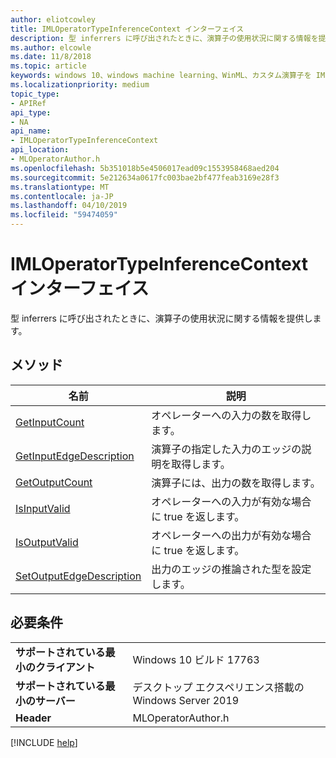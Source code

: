 ```yaml
---
author: eliotcowley
title: IMLOperatorTypeInferenceContext インターフェイス
description: 型 inferrers に呼び出されたときに、演算子の使用状況に関する情報を提供します。
ms.author: elcowle
ms.date: 11/8/2018
ms.topic: article
keywords: windows 10、windows machine learning、WinML、カスタム演算子を IMLOperatorTypeInferenceContext
ms.localizationpriority: medium
topic_type:
- APIRef
api_type:
- NA
api_name:
- IMLOperatorTypeInferenceContext
api_location:
- MLOperatorAuthor.h
ms.openlocfilehash: 5b351018b5e4506017ead09c1553958468aed204
ms.sourcegitcommit: 5e212634a0617fc003bae2bf477feab3169e28f3
ms.translationtype: MT
ms.contentlocale: ja-JP
ms.lasthandoff: 04/10/2019
ms.locfileid: "59474059"
---
```

# <a name="imloperatortypeinferencecontext-interface"></a>IMLOperatorTypeInferenceContext インターフェイス

型 inferrers に呼び出されたときに、演算子の使用状況に関する情報を提供します。

## <a name="methods"></a>メソッド

| 名前 | 説明 |
|------|-------------|
| [GetInputCount](IMLOperatorTypeInferenceContext_GetInputCount.md) | オペレーターへの入力の数を取得します。 |
| [GetInputEdgeDescription](IMLOperatorTypeInferenceContext_GetInputEdgeDescription.md) | 演算子の指定した入力のエッジの説明を取得します。 |
| [GetOutputCount](IMLOperatorTypeInferenceContext_GetOutputCount.md) | 演算子には、出力の数を取得します。 |
| [IsInputValid](IMLOperatorTypeInferenceContext_IsInputValid.md) | オペレーターへの入力が有効な場合に true を返します。 |
| [IsOutputValid](IMLOperatorTypeInferenceContext_IsOutputValid.md) | オペレーターへの出力が有効な場合に true を返します。 |
| [SetOutputEdgeDescription](IMLOperatorTypeInferenceContext_SetOutputEdgeDescription.md) | 出力のエッジの推論された型を設定します。 |

## <a name="requirements"></a>必要条件

| | |
|-|-|
| **サポートされている最小のクライアント** | Windows 10 ビルド 17763 |
| **サポートされている最小のサーバー** | デスクトップ エクスペリエンス搭載の Windows Server 2019 |
| **Header** | MLOperatorAuthor.h |

[!INCLUDE [help](../includes/get-help.md)]
